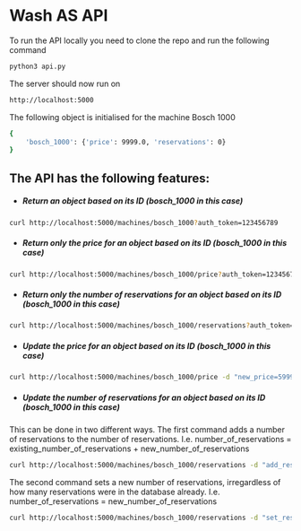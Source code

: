 # Wash AS API

To run the API locally you need to clone the repo and run the following command

```sh
python3 api.py
```
The server should now run on

```sh
http://localhost:5000
```

The following object is initialised for the machine Bosch 1000

```sh
{
    'bosch_1000': {'price': 9999.0, 'reservations': 0}
}
```
## The API has the following features:

- ##### Return an object based on its ID (bosch_1000 in this case)

```sh
curl http://localhost:5000/machines/bosch_1000?auth_token=123456789
```

- ##### Return only the price for an object based on its ID (bosch_1000 in this case)

```sh
curl http://localhost:5000/machines/bosch_1000/price?auth_token=123456789
```

- ##### Return only the number of reservations for an object based on its ID (bosch_1000 in this case)

```sh
curl http://localhost:5000/machines/bosch_1000/reservations?auth_token=123456789
```

- ##### Update the price for an object based on its ID (bosch_1000 in this case)
```sh
curl http://localhost:5000/machines/bosch_1000/price -d "new_price=5999&auth_token=123456789" -X PUT -v
```

- ##### Update the number of reservations for an object based on its ID (bosch_1000 in this case)

This can be done in two different ways. The first command adds a number of reservations to the number of reservations. I.e. number_of_reservations = existing_number_of_reservations + new_number_of_reservations

```sh
curl http://localhost:5000/machines/bosch_1000/reservations -d "add_reservations=5&auth_token=123456789" -X PUT -v
```

The second command sets a new number of reservations, irregardless of how many reservations were in the database already. I.e. number_of_reservations = new_number_of_reservations

```sh
curl http://localhost:5000/machines/bosch_1000/reservations -d "set_reservations=39&auth_token=123456789" -X PUT -v
```
